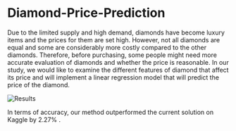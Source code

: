 # Diamond-Price-Prediction
Due to the limited supply and high demand, diamonds have become luxury items and the prices for them are set high. However, not
all diamonds are equal and some are considerably more costly compared to the other diamonds. Therefore, before purchasing, some people might need more accurate evaluation of diamonds
and whether the price is reasonable. In our study, we would like to examine the different features of diamond that affect its price and will implement a linear regression model that will predict the
price of the diamond.

![Results](https://user-images.githubusercontent.com/54652651/114098082-b284a380-98e2-11eb-9164-872fcd1cc5a6.JPG)

In terms of accuracy, our method outperformed the current solution on Kaggle by 2.27% .

